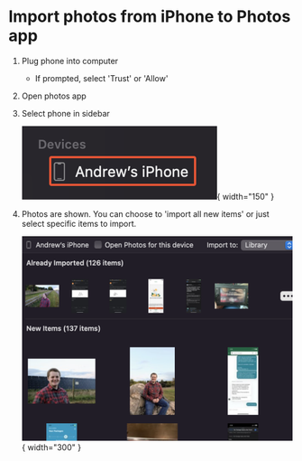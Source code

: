 # Import photos from iPhone to Photos app

1. Plug phone into computer
    - If prompted, select 'Trust' or 'Allow'
2. Open photos app
3. Select phone in sidebar

    ![Andrew's iPhone in sidebar](../img/documentation/photos-import/1.png){ width="150" }

4. Photos are shown. You can choose to 'import all new items' or just select specific items to import. 

    ![Photos to import](../img/documentation/photos-import/4.png){ width="300" }
